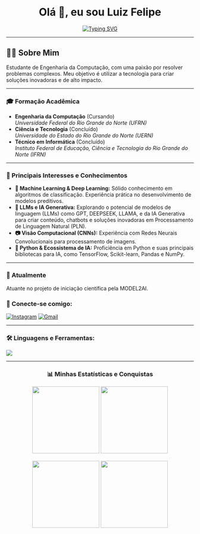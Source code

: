 <h1 align="center">Olá 👋, eu sou Luiz Felipe</h1>

<p align="center">
  <a href="https://github.com/DenverCoder1/readme-typing-svg">
    <img src="https://readme-typing-svg.herokuapp.com?font=Fira+Code&size=24&pause=1000&color=3397F7&width=435&lines=Desenvolvedor+e+Pesquisador;Sempre+aprendendo+coisas+novas;Apaixonado+por+tecnologia;Entusiasta+de+Código+Aberto" alt="Typing SVG" />
  </a>
</p>

---

<h2 align="left">👨‍💻 Sobre Mim</h2>

<p align="left">
  Estudante de Engenharia da Computação, com uma paixão por resolver problemas complexos. Meu objetivo é utilizar a tecnologia para criar soluções inovadoras e de alto impacto.
</p>

---

<h3 align="left">🎓 Formação Acadêmica</h3>


<ul>
  <li>
    <b>Engenharia da Computação</b> (Cursando) <br>
    <i>Universidade Federal do Rio Grande do Norte (UFRN)</i>
  </li>
  <li>
    <b>Ciência e Tecnologia</b> (Concluído) <br>
    <i>Universidade do Estado do Rio Grande do Norte (UERN)</i>
  </li>
  <li>
    <b>Técnico em Informática</b> (Concluído) <br>
    <i>Instituto Federal de Educação, Ciência e Tecnologia do Rio Grande do Norte (IFRN)</i>
  </li>
</ul>

---

<h3 align="left">🚀 Principais Interesses e Conhecimentos</h3>

<ul>
  <li>
    <b>🤖 Machine Learning & Deep Learning:</b> Sólido conhecimento em algoritmos de classificação. Experiência prática no desenvolvimento de modelos preditivos.
  </li>
  <li>
    <b>🔧 LLMs e IA Generativa:</b> Explorando o potencial de modelos de linguagem (LLMs) como GPT, DEEPSEEK, LLAMA, e da IA Generativa para criar conteúdo, chatbots e soluções inovadoras em Processamento de Linguagem Natural (PLN).
  </li>
  <li>
    <b>📷 Visão Computacional (CNNs):</b> Experiência com Redes Neurais Convolucionais para processamento de imagens.
  </li>
  <li>
    <b>🐍 Python & Ecossistema de IA:</b> Proficiência em Python e suas principais bibliotecas para IA, como TensorFlow, Scikit-learn, Pandas e NumPy.
  </li>
</ul>

---

<h3 align="left">💼 Atualmente</h3>

<p align="left">
 Atuante no projeto de iniciação científica pela MODEL2AI.
</p>

<h3 align="left">🤝 Conecte-se comigo:</h3>
<p align="left">
  <a href="https://www.instagram.com/iluixfelipe/" target="blank"><img src="https://img.shields.io/badge/Instagram-E4405F?style=for-the-badge&logo=instagram&logoColor=white" alt="Instagram"/></a>
  <a href="mailto:lf06092004@gmail.com" target="blank"><img src="https://img.shields.io/badge/Gmail-D14836?style=for-the-badge&logo=gmail&logoColor=white" alt="Gmail"/></a>
</p>

---

<h3 align="left">🛠️ Linguagens e Ferramentas:</h3>
<p align="left">
  <a href="https://skillicons.dev">
    <img src="https://skillicons.dev/icons?i=python,git,java,tensorflow,scikitlearn,c,cpp,qt,springboot&perline=10" />
  </a>
</p>

---

<div align="center">
  <h3 align="center">📊 Minhas Estatísticas e Conquistas</h3>
  <img height="180em" src="https://github-readme-stats.vercel.app/api?username=luiz-pytech&show_icons=true&theme=dracula&include_all_commits=true&count_private=true"/>
  <img height="180em" src="https://github-readme-stats.vercel.app/api/top-langs/?username=luiz-pytech&layout=compact&langs_count=7&theme=dracula"/>
  <br><br>
  <img height="180em" src="https://github-readme-streak-stats.herokuapp.com/?user=luiz-pytech&theme=dracula" />
  <img height="180em" src="https://github-profile-trophy.vercel.app/?username=luiz-pytech&theme=dracula&column=3&row=2" />
</div>
